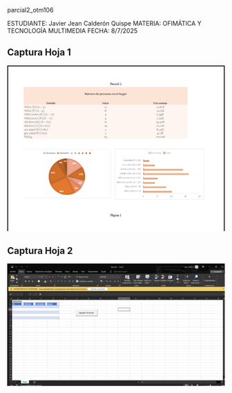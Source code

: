 parcial2_otm106

 ESTUDIANTE: Javier Jean Calderón Quispe
 MATERIA:  OFIMÁTICA Y TECNOLOGÍA MULTIMEDIA
 FECHA: 8/7/2025

 ## Captura Hoja 1

![Captura Hoja 1][def2]



[def]: capturas\captura1.png
[def2]: capturas/captura1.png

## Captura Hoja 2

![Captura Hoja 2][def3]



[def]: capturas\captura2.png
[def3]: capturas/captura2.png